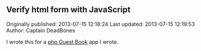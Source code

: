 ## Verify html form with JavaScript 
Originally published: 2013-07-15 12:18:24 
Last updated: 2013-07-15 12:19:53 
Author: Captain DeadBones 
 
I wrote this for a [php Guest Book](http://thelivingpearl.com/2013/07/15/the-guest-book-problem/) app I wrote. 